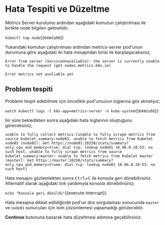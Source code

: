 # Hata Tespiti ve Düzeltme

Metrics Server kurulumu ardından aşağıdaki komutun çalıştırılması ile birlikte node bilgileri gelmelidir;

`kubectl top node`{{execute}}

Yukarıdaki komutun çalıştırılması ardından metrics-server pod'unun durumuna göre aşağıdaki iki hata mesajından birisi ile karşılaşacaksınız;

`Error from server (ServiceUnavaliable): the server is currently unable to handle the request (get nodes.metrics.k8s.io)`

`Error metrics not avaliable yet`

## Problem tespiti

Problemi tespit edebilmek için öncelikle pod'umuzun loglarına göz atmalıyız;

`watch kubectl logs -l k8s-app=metrics-server -n kube-system`{{execute}}

bir süre bekledikten sonra aşağıdaki hata loglarının oluştuğunu göreceksiniz;

`unable to fully collect metrics:[unable to fully scrape metrics from source kubelet_summary:node01: unable to fetch metrics from Kubelet node01 (node01): Get https://node01:10250/stats/summary?only_cpu_and_memory=true: dial tcp: lookup node01 10.96.0.10:53: no such host, unable to fully scrape metrics from source kubelet_summary:master: unable to fetch metrics from Kubelet master (master): Get https://master:10250/stats/summary?only_cpu_and_memory=truee: dial tcp: lookup node01 10.96.0.10:53: no such host]`

Hata mesajını gözlemlekten sonra <kbd>Ctrl</kbd>+<kbd>C</kbd> ile konsola geri dönebilirsiniz. Alternatif olarak aşağıdaki link yardımıyla konsola dönebilirsiniz;

`echo "Konsola geri dönüldü"`{{execute interrupt}}

Hata mesajına dikkat edildiğinde pod'un dns sorgulaması sonucunda `master` ve `node01` sunucuları için isim çözümlemesi yapamadığı görülecektir.

**Continue** butonuna basarak hata düzeltmesi adımına geçebilirsiniz.
